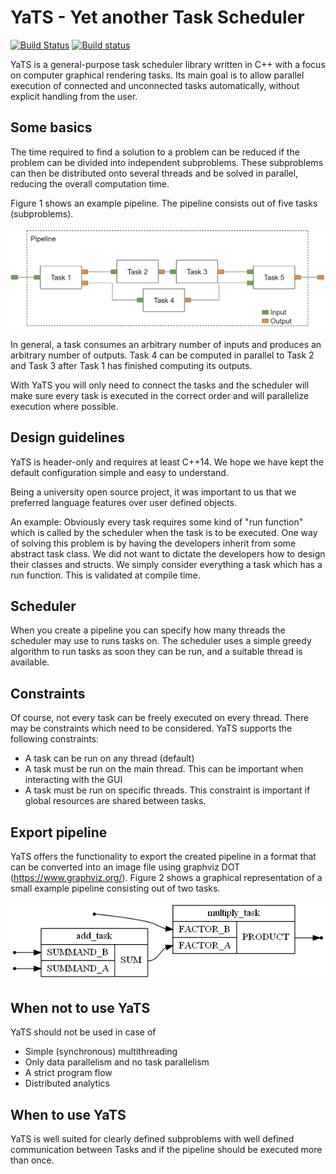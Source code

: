 # YaTS - Yet another Task Scheduler

[![Build Status](https://travis-ci.org/hpicgs/yats.svg?branch=master)](https://travis-ci.org/hpicgs/yats)
[![Build status](https://ci.appveyor.com/api/projects/status/ijg3megtnjlcky8y?svg=true)](https://ci.appveyor.com/project/Highlife1911/yats)

YaTS is a general-purpose task scheduler library written in C++ with a focus on computer graphical rendering tasks.
Its main goal is to allow parallel execution of connected and unconnected tasks automatically, without explicit handling from the user.

## Some basics
The time required to find a solution to a problem can be reduced if the problem can be divided into independent subproblems.
These subproblems can then be distributed onto several threads and be solved in parallel, reducing the overall computation time. 

Figure 1 shows an example pipeline. The pipeline consists out of five tasks (subproblems).

![figure 1]( https://github.com/hpicgs/yats/blob/master/docs/images/abstract_example_pipeline.png "Abstract example pipeline")

In general, a task consumes an arbitrary number of inputs and produces an arbitrary number of outputs.
Task 4 can be computed in parallel to Task 2 and Task 3 after Task 1 has finished computing its outputs.

With YaTS you will only need to connect the tasks and the scheduler will make sure every task is executed in the correct order and will parallelize execution where possible.

## Design guidelines
YaTS is header-only and requires at least C++14. We hope we have kept the default configuration simple and easy to understand.

Being a university open source project, it was important to us that we preferred language features over user defined objects.

An example:
Obviously every task requires some kind of "run function" which is called by the scheduler when the task is to be executed.
One way of solving this problem is by having the developers inherit from some abstract task class.
We did not want to dictate the developers how to design their classes and structs.
We simply consider everything a task which has a run function.
This is validated at compile time.

## Scheduler
When you create a pipeline you can specify how many threads the scheduler may use to runs tasks on.
The scheduler uses a simple greedy algorithm to run tasks as soon they can be run, and a suitable thread is available.

## Constraints
Of course, not every task can be freely executed on every thread.
There may be constraints which need to be considered.
YaTS supports the following constraints:
* A task can be run on any thread (default)
* A task must be run on the main thread. This can be important when interacting with the GUI
* A task must be run on specific threads. This constraint is important if global resources are shared between tasks.

## Export pipeline
YaTS offers the functionality to export the created pipeline in a format that can be converted into an image file using graphviz DOT (https://www.graphviz.org/).
Figure 2 shows a graphical representation of a small example pipeline consisting out of two tasks.

![figure 2]( https://github.com/hpicgs/yats/blob/master/docs/images/debug_output1.png "Exported pipeline")

## When not to use YaTS
YaTS should not be used in case of
* Simple (synchronous) multithreading
* Only data parallelism and no task parallelism
* A strict program flow
* Distributed analytics

## When to use YaTS
YaTS is well suited for clearly defined subproblems with well defined communication between Tasks and if the pipeline should be executed more than once.

